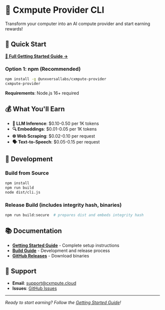 # 🔧 Cxmpute Provider CLI

Transform your computer into an AI compute provider and start earning rewards!

## 🚀 Quick Start

**[📖 Full Getting Started Guide →](./getting-started-provider.md)**

### Option 1: npm (Recommended)
```bash
npm install -g @unxversallabs/cxmpute-provider
cxmpute-provider
```

**Requirements**: Node.js 16+ required

## 💰 What You'll Earn

- **🤖 LLM Inference**: $0.10-0.50 per 1K tokens
- **🔍 Embeddings**: $0.01-0.05 per 1K tokens  
- **🌐 Web Scraping**: $0.02-0.10 per request
- **🗣️ Text-to-Speech**: $0.05-0.15 per request

## 🔧 Development

### Build from Source
```bash
npm install
npm run build
node dist/cli.js
```

### Release Build (includes integrity hash, binaries)
```bash
npm run build:secure  # prepares dist and embeds integrity hash
```

## 📚 Documentation

- **[Getting Started Guide](./getting-started-provider.md)** - Complete setup instructions
- **[Build Guide](./BUILD.md)** - Development and release process
- **[GitHub Releases](https://github.com/unxversal/cxmpute-core/releases)** - Download binaries

## 🛟 Support

- **Email**: support@cxmpute.cloud
- **Issues**: [GitHub Issues](https://github.com/unxversal/cxmpute-core/issues)

---

*Ready to start earning? Follow the [Getting Started Guide](./getting-started-provider.md)!*
